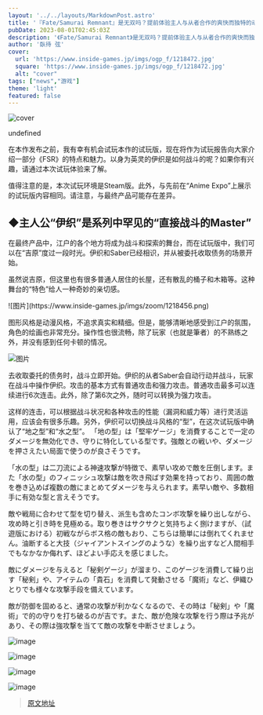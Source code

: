 ```yaml
---
layout: '../../layouts/MarkdownPost.astro'
title: '『Fate/Samurai Remnant』是无双吗？提前体验主人与从者合作的爽快而独特的动作'
pubDate: 2023-08-01T02:45:03Z
description: '《Fate/Samurai Remnant》是无双吗？提前体验主人与从者合作的爽快而独特的动作'
author: '臥待 弦'
cover:
  url: 'https://www.inside-games.jp/imgs/ogp_f/1218472.jpg'
  square: 'https://www.inside-games.jp/imgs/ogp_f/1218472.jpg'
  alt: "cover"
tags: ["news","游戏"]
theme: 'light'
featured: false
---
```


![cover](https://www.inside-games.jp/imgs/ogp_f/1218472.jpg)

undefined
<p>在本作发布之前，我有幸有机会试玩本作的试玩版，现在将作为试玩报告向大家介绍一部分《FSR》的特点和魅力。以身为英灵的伊织是如何战斗的呢？如果你有兴趣，请通过本次试玩体验来了解。</p><p>值得注意的是，本次试玩环境是Steam版。此外，与先前在“Anime Expo”上展示的试玩版内容相同。请注意，与最终产品可能存在差异。</p><h2 id=""><b>◆主人公“伊织”是系列中罕见的“直接战斗的Master”</b></h2><p>在最终产品中，江户的各个地方将成为战斗和探索的舞台，而在试玩版中，我们可以在“吉原”度过一段时光。伊织和Saber已经相识，并从被委托收取债务的场景开始。</p><p>虽然说吉原，但这里也有很多普通人居住的长屋，还有散乱的桶子和木箱等。这种舞台的“特色”给人一种奇妙的亲切感。</p>
![图片](https://www.inside-games.jp/imgs/zoom/1218456.png)

图形风格是动漫风格，不追求真实和精细。但是，能够清晰地感受到江户的氛围，角色的绘画也非常充分。操作性也很流畅，除了玩家（也就是筆者）的不熟练之外，并没有感到任何卡顿的情况。

![图片](https://www.inside-games.jp/imgs/zoom/1218457.png)

去收取委托的债务时，战斗立即开始。伊织的从者Saber会自动行动并战斗，玩家在战斗中操作伊织。攻击的基本方式有普通攻击和强力攻击。普通攻击最多可以连续进行6次连击。此外，除了第6次之外，随时可以转换为强力攻击。

这样的连击，可以根据战斗状况和各种攻击的性能（漏洞和威力等）进行灵活运用，应该会有很多乐趣。另外，伊织可以切换战斗风格的“型”，在这次试玩版中确认了“地之型”和“水之型”。
「地の型」は「堅牢ゲージ」を消費することで一定のダメージを無効化でき、守りに特化している型です。強敵との戦いや、ダメージを押さえたい局面で使うのが良さそうです。

「水の型」は二刀流による神速攻撃が特徴で、素早い攻めで敵を圧倒します。また「水の型」のフィニッシュ攻撃は敵を吹き飛ばす効果を持っており、周囲の敵を巻き込めば複数の敵にまとめてダメージを与えられます。素早い敵や、多数相手に有効な型と言えそうです。

敵や戦局に合わせて型を切り替え、派生も含めたコンボ攻撃を繰り出しながら、攻め時と引き時を見極める。取り巻きはサクサクと気持ちよく捌けますが、（試遊版における）初戦ながらボス格の敵もおり、こちらは簡単には倒れてくれません。油断すると大技（ジャイアントスイングのような）を繰り出すなど人間相手でもなかなか侮れず、ほどよい手応えを感じました。

敵にダメージを与えると「秘剣ゲージ」が溜まり、このゲージを消費して繰り出す「秘剣」や、アイテムの「貴石」を消費して発動させる「魔術」など、伊織ひとりでも様々な攻撃手段を備えています。

敵が防御を固めると、通常の攻撃が利かなくなるので、その時は「秘剣」や「魔術」で的の守りを打ち破るのが吉です。また、敵が危険な攻撃を行う際は予兆があり、その際は強攻撃を当てて敵の攻撃を中断させましょう。

![image](https://www.inside-games.jp/imgs/zoom/1218458.png)

![image](https://www.inside-games.jp/imgs/zoom/1218459.png)

![image](https://www.inside-games.jp/imgs/zoom/1218460.png)

![image](https://www.inside-games.jp/imgs/zoom/1218461.png)

>[原文地址](https://www.inside-games.jp/article/2023/08/01/147552.html)  